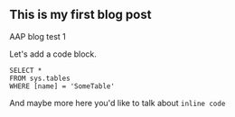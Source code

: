 ## This is my first blog post

AAP blog test 1

Let's add a code block.

```tsql
SELECT *
FROM sys.tables
WHERE [name] = 'SomeTable'
```
And maybe more here you'd like to talk about `inline code`
